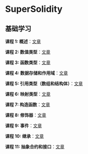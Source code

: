 # SuperSolidity

## 基础学习

**课程 1: 概述**：[文章](https://mirror.xyz/0x4568b760c55FAEA0129139b863124f19962B9cDE/oULnwT0WHFznZKwqVuCqIJEyIbBUAZkEFbVZSJby_W8)

**课程 2: 数值类型**：[文章](https://mirror.xyz/0x4568b760c55FAEA0129139b863124f19962B9cDE/12W4SxP-1YufUt3IIYrYVE4PJCT-zkJKJPWqtNRP_D4)

**课程 3: 函数类型**：[文章](https://mirror.xyz/0x4568b760c55FAEA0129139b863124f19962B9cDE/sig3lb3XWtT9Kl1XEp_r5_HBNlDqFFogPBYY1R0Fdhs)

**课程 4: 数据存储和作用域**：[文章](https://mirror.xyz/0x4568b760c55FAEA0129139b863124f19962B9cDE/HsM813UIJ3ziPaPe_lyq7ayYqqyIgdMJrNmtvE0xg5Q)

**课程 5: 引用类型（数组和结构体）**：[文章](https://mirror.xyz/0x4568b760c55FAEA0129139b863124f19962B9cDE/jN2aFOLRWS7IsLLU1a2b7f4A8TXODiXXOLK2r08g-7I)

**课程 6: 映射类型**：[文章](https://mirror.xyz/0x4568b760c55FAEA0129139b863124f19962B9cDE/PVJl3lGiUBg-ZvG8iJbsxsrPjLWndO3EPdCRcll-4uo)

**课程 7: 构造函数**：[文章](https://mirror.xyz/0x4568b760c55FAEA0129139b863124f19962B9cDE/fehovbMY4mOa_bHIPEwxKW5UReScCuZkeFMBDrNjfBU)

**课程 8: 修饰器**：[文章](https://mirror.xyz/0x4568b760c55FAEA0129139b863124f19962B9cDE/AtN3ZbI8BUIRad47ryqbmqZcEipTNB5PsAw8PjpFbVs)

**课程 9: 事件**：[文章](https://mirror.xyz/0x4568b760c55FAEA0129139b863124f19962B9cDE/A6iLvKL-A1lkZZhD-IopTcbe_kNyNcuaWxorXuPwwcA)

**课程 10: 继承**：[文章](https://mirror.xyz/0x4568b760c55FAEA0129139b863124f19962B9cDE/QDw3U66hrvHpQoxixgZ-U6bw_S9cfiREi_3-_O8ez8o)

**课程 11: 抽象合约和接口**：[文章](https://mirror.xyz/0x4568b760c55FAEA0129139b863124f19962B9cDE/7m6Fpupeqz0XOJ0NmuSBRGWqS-dqsKEvrt4seq27m6w)
